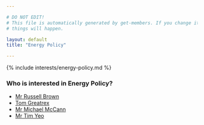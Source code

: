 ```yaml
---

# DO NOT EDIT!
# This file is automatically generated by get-members. If you change it, bad
# things will happen.

layout: default
title: "Energy Policy"

---
```


{% include interests/energy-policy.md %}

### Who is interested in Energy Policy?


* [Mr Russell Brown](members/mr-russell-brown.html)
* [Tom Greatrex](members/tom-greatrex.html)
* [Mr Michael McCann](members/mr-michael-mccann.html)
* [Mr Tim Yeo](members/mr-tim-yeo.html)
